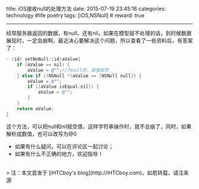 title: iOS接收null的处理方法
date: 2015-07-19 23:45:16
categories: technology #life poetry
tags: [iOS,NSNull]  # <!--more-->
reward: true

---

经常服务器返回的数据，有null，还有nil，如果在模型层不处理的话，到时候数据展现时，一定会崩啊，最近决心要解决这个问题，所以查看了一些资料后，有答案了：

```objective-c
- (id) setNoNull:(id)aValue{
    if (aValue == nil) {
        aValue = @"";//为null时，直接赋空
    } else if ((NSNull *)aValue == [NSNull null]) {
        aValue = @"";
        if ([aValue isEqual:nil]) {
            aValue = @"";
        }
    }
    return aValue;
}
```

这个方法，可以把null和nil赋空值，这样字符串操作时，就不会崩了，同时，如果解析成数值，也可以改写为@0


<!--more-->


- 如果有什么疑问，可以在评论区一起讨论；
- 如果有什么不正确的地方，欢迎指导！


<br>
> 注：本文首发于 [iHTCboy's blog](http://iHTCboy.com)，如若转载，请注来源


